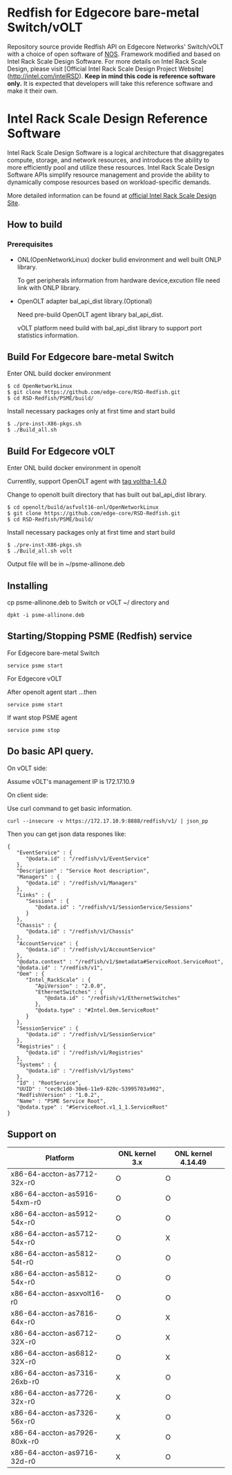 # Redfish for Edgecore bare-metal Switch/vOLT

Repository source provide Redfish API on Edgecore Networks' Switch/vOLT with a choice of open software of [NOS](https://github.com/opencomputeproject/OpenNetworkLinux).
Framework modified and based on Intel Rack Scale Design Software. 
For more details on Intel Rack Scale Design, please visit [Official Intel Rack Scale Design Project Website]
(http://intel.com/intelRSD).
**Keep in mind this code is reference software only.** 
It is expected that developers will take this reference software and make it their own. 

# Intel Rack Scale Design Reference Software

Intel Rack Scale Design Software is a logical architecture that disaggregates compute, storage, and network resources, 
and introduces the ability to more efficiently pool and utilize these resources. 
Intel Rack Scale Design Software APIs simplify resource management and provide the ability to dynamically compose resources 
based on workload-specific demands.

More detailed information can be found at [official Intel Rack Scale Design Site](http://intel.com/intelRSD).

## How to build

### Prerequisites
- ONL(OpenNetworkLinux) docker bulid environment and well built ONLP library.

  To get peripherals information from hardware device,excution file need link with ONLP library. 
  
- OpenOLT adapter bal_api_dist library.(Optional)

  Need pre-build OpenOLT agent library bal_api_dist.
  
  vOLT platform need build with bal_api_dist library to support port statistics information.
  
## Build For Edgecore bare-metal Switch

Enter ONL build docker environment
```
$ cd OpenNetworkLinux
$ git clone https://github.com/edge-core/RSD-Redfish.git
$ cd RSD-Redfish/PSME/build/
```
Install necessary packages only at first time and start build
```
$ ./pre-inst-X86-pkgs.sh
$ ./Build_all.sh
```

## Build For Edgecore vOLT

Enter ONL build docker environment in openolt 

Currentlly, support OpenOLT agent with [tag voltha-1.4.0](https://github.com/opencord/openolt.git)

Change to openolt built directory that has built out bal_api_dist library.
```
$ cd openolt/build/asfvolt16-onl/OpenNetworkLinux
$ git clone https://github.com/edge-core/RSD-Redfish.git
$ cd RSD-Redfish/PSME/build/
```
Install necessary packages only at first time and start build
```
$ ./pre-inst-X86-pkgs.sh
$ ./Build_all.sh volt
```
Output file will be in ~/psme-allinone.deb

## Installing
cp psme-allinone.deb to Switch or vOLT ~/ directory and
```
dpkt -i psme-allinone.deb
```
## Starting/Stopping PSME (Redfish) service

For Edgecore bare-metal Switch

```
service psme start

```
For Edgecore vOLT

After openolt agent start ...then

```
service psme start
```
If want stop PSME agent

```
service psme stop
```
## Do basic API query.

On vOLT side:

Assume vOLT's management IP is 172.17.10.9

On client side:

Use curl command to get basic information.
```
curl --insecure -v https://172.17.10.9:8888/redfish/v1/ | json_pp
```
Then you can get json data respones like:
```
{
   "EventService" : {
      "@odata.id" : "/redfish/v1/EventService"
   },
   "Description" : "Service Root description",
   "Managers" : {
      "@odata.id" : "/redfish/v1/Managers"
   },
   "Links" : {
      "Sessions" : {
         "@odata.id" : "/redfish/v1/SessionService/Sessions"
      }
   },
   "Chassis" : {
      "@odata.id" : "/redfish/v1/Chassis"
   },
   "AccountService" : {
      "@odata.id" : "/redfish/v1/AccountService"
   },
   "@odata.context" : "/redfish/v1/$metadata#ServiceRoot.ServiceRoot",
   "@odata.id" : "/redfish/v1",
   "Oem" : {
      "Intel_RackScale" : {
         "ApiVersion" : "2.0.0",
         "EthernetSwitches" : {
            "@odata.id" : "/redfish/v1/EthernetSwitches"
         },
         "@odata.type" : "#Intel.Oem.ServiceRoot"
      }
   },
   "SessionService" : {
      "@odata.id" : "/redfish/v1/SessionService"
   },
   "Registries" : {
      "@odata.id" : "/redfish/v1/Registries"
   },
   "Systems" : {
      "@odata.id" : "/redfish/v1/Systems"
   },
   "Id" : "RootService",
   "UUID" : "cec9c1d0-30e6-11e9-820c-53995703a902",
   "RedfishVersion" : "1.0.2",
   "Name" : "PSME Service Root",
   "@odata.type" : "#ServiceRoot.v1_1_1.ServiceRoot"
}
``` 


## Support on 

|            Platform        | ONL kernel 3.x |ONL kernel 4.14.49|
|----------------------------|----------------|------------------|
x86-64-accton-as7712-32x-r0  |        O       |        O                 
x86-64-accton-as5916-54xm-r0 |        O       |        O                  
x86-64-accton-as5912-54x-r0  |        O       |        O         
x86-64-accton-as5712-54x-r0  |        O       |        X         
x86-64-accton-as5812-54t-r0  |        O       |        O         
x86-64-accton-as5812-54x-r0  |        O       |        O                      
x86-64-accton-asxvolt16-r0   |        O       |        O        
x86-64-accton-as7816-64x-r0  |        O       |        X          
x86-64-accton-as6712-32X-r0  |        O       |        X          
x86-64-accton-as6812-32X-r0  |        O       |        X  
x86-64-accton-as7316-26xb-r0 |        X       |        O
x86-64-accton-as7726-32x-r0  |        X       |        O  
x86-64-accton-as7326-56x-r0  |        X       |        O  
x86-64-accton-as7926-80xk-r0 |        X       |        O    
x86-64-accton-as9716-32d-r0  |        X       |        O 
